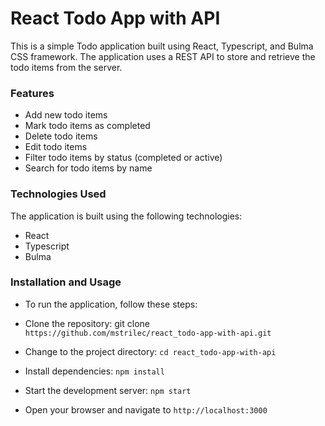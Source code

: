 # React Todo App with API
This is a simple Todo application built using React, Typescript, and Bulma CSS framework. The application uses a REST API to store and retrieve the todo items from the server.

### Features
- Add new todo items
- Mark todo items as completed
- Delete todo items
- Edit todo items
- Filter todo items by status (completed or active)
- Search for todo items by name

### Technologies Used
The application is built using the following technologies:

- React
- Typescript
- Bulma

### Installation and Usage
- To run the application, follow these steps:

- Clone the repository: git clone `https://github.com/mstrilec/react_todo-app-with-api.git`
- Change to the project directory: `cd react_todo-app-with-api`
- Install dependencies: `npm install`
- Start the development server: `npm start`
- Open your browser and navigate to `http://localhost:3000`
